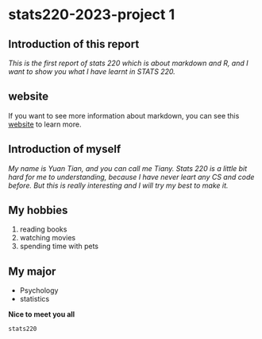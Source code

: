 # stats220-2023-project 1
## Introduction of this report
*This is the first report of stats 220 which is about markdown and R, and I want to show you what I have learnt in STATS 220.*

## website
If you want to see more information about markdown, you can see this [website](https://www.markdownguide.org/) to learn more.

## Introduction of myself
*My name is Yuan Tian, and you can call me Tiany. Stats 220 is a little bit hard for me to understanding, because I have never leart any CS and code before. But this is really interesting and I will try my best to make it.*

## My hobbies
1. reading books
2. watching movies
3. spending time with pets

## My major
* Psychology
* statistics

**Nice to meet you all**

`stats220`


